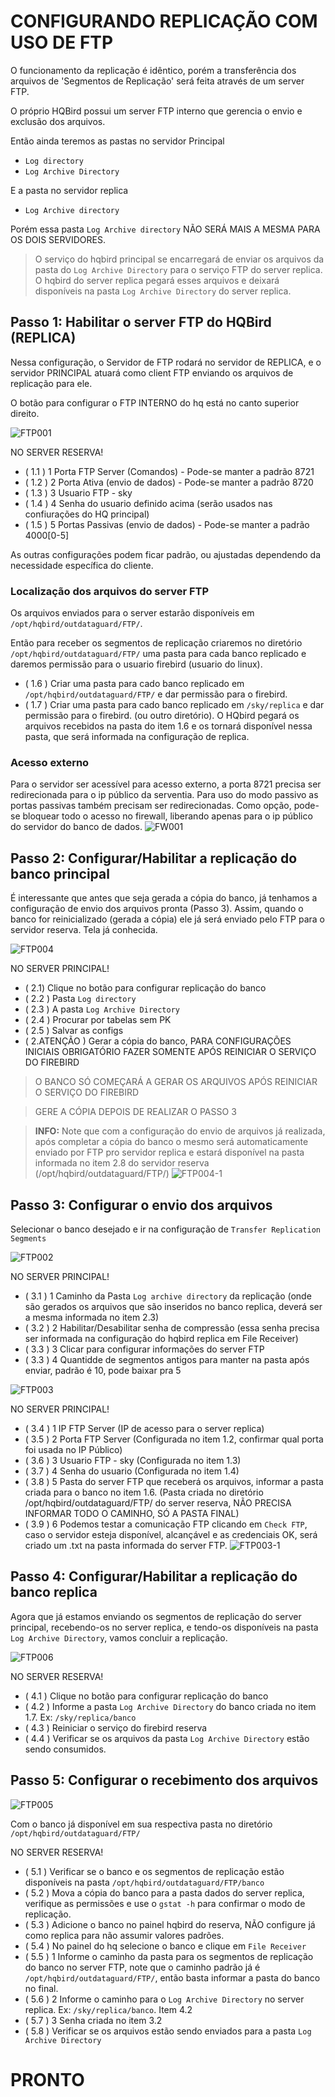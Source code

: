 # CONFIGURANDO REPLICAÇÃO COM USO DE FTP
O funcionamento da replicação é idêntico, porém a transferência dos arquivos de 'Segmentos de Replicação' será feita através de um server FTP.

O próprio HQBird possui um server FTP interno que gerencia o envio e exclusão dos arquivos.

Então ainda teremos as pastas no servidor Principal
- `Log directory`
- `Log Archive Directory`

E a pasta no servidor replica
- `Log Archive directory`

 Porém essa pasta `Log Archive directory` NÃO SERÁ MAIS A MESMA PARA OS DOIS SERVIDORES.
 
 > O serviço do hqbird principal se encarregará de enviar os arquivos da pasta do `Log Archive Directory` para o serviço FTP do server replica. O hqbird do server replica pegará esses arquivos e deixará disponíveis na pasta `Log Archive Directory` do server replica.

## Passo 1: Habilitar o server FTP do HQBird (REPLICA)
Nessa configuração, o Servidor de FTP rodará no servidor de REPLICA, e o servidor PRINCIPAL atuará como client FTP enviando os arquivos de replicação para ele.

O botão para configurar o FTP INTERNO do hq está no canto superior direito.

![FTP001](https://github.com/TI-SKY/replica-configuracao/blob/main/imagens_e_anexos/FTP001.png)

NO SERVER RESERVA!
- ( 1.1 ) 1 Porta FTP Server (Comandos) - Pode-se manter a padrão 8721
- ( 1.2 ) 2 Porta Ativa (envio de dados) - Pode-se manter a padrão 8720
- ( 1.3 ) 3 Usuario FTP - sky
- ( 1.4 ) 4 Senha do usuario definido acima (serão usados nas confiurações do HQ principal)
- ( 1.5 ) 5 Portas Passivas (envio de dados) - Pode-se manter a padrão 4000[0-5]

As outras configurações podem ficar padrão, ou ajustadas dependendo da necessidade específica do cliente.

### Localização dos arquivos do server FTP
Os arquivos enviados para o server estarão disponíveis em `/opt/hqbird/outdataguard/FTP/`.

Então para receber os segmentos de replicação criaremos no diretório `/opt/hqbird/outdataguard/FTP/` uma pasta para cada banco replicado e daremos permissão para o usuario firebird (usuario do linux).

- ( 1.6 ) Criar uma pasta para cado banco replicado em `/opt/hqbird/outdataguard/FTP/` e dar permissão para o firebird.
- ( 1.7 ) Criar uma pasta para cado banco replicado em `/sky/replica`  e dar permissão para o firebird. (ou outro diretório). O HQbird pegará os arquivos recebidos na pasta do item 1.6 e os tornará disponível nessa pasta, que será informada na configuração de replica.

### Acesso externo
Para o servidor ser acessível para acesso externo, a porta 8721 precisa ser redirecionada para o ip público da serventia.
Para uso do modo passivo as portas passivas também precisam ser redirecionadas.
Como opção, pode-se bloquear todo o acesso no firewall, liberando apenas para o ip público do servidor do banco de dados.
![FW001](https://github.com/TI-SKY/replica-configuracao/blob/main/imagens_e_anexos/FW001.jpeg)


## Passo 2: Configurar/Habilitar a replicação do banco principal
É interessante que antes que seja gerada a cópia do banco, já tenhamos a configuração de envio dos arquivos pronta (Passo 3). Assim, quando o banco for reinicializado (gerada a cópia) ele já será enviado pelo FTP para o servidor reserva.
Tela já conhecida.

![FTP004](https://github.com/TI-SKY/replica-configuracao/blob/main/imagens_e_anexos/FTP004.png)

NO SERVER PRINCIPAL!
- ( 2.1) Clique no botão para configurar replicação do banco
- ( 2.2 ) Pasta `Log directory`
- ( 2.3 ) A pasta `Log Archive Directory`
- ( 2.4 ) Procurar por tabelas sem PK
- ( 2.5 ) Salvar as configs
- ( 2.ATENÇÃO ) Gerar a cópia do banco, PARA CONFIGURAÇÕES INICIAIS OBRIGATÓRIO FAZER SOMENTE APÓS REINICIAR O SERVIÇO DO FIREBIRD
 
 > O BANCO SÓ COMEÇARÁ A GERAR OS ARQUIVOS APÓS REINICIAR O SERVIÇO DO FIREBIRD

 > GERE A CÓPIA DEPOIS DE REALIZAR O PASSO 3

 > **INFO:** Note que com a configuração do envio de arquivos já realizada, após completar a cópia do banco o mesmo será automaticamente enviado por FTP pro servidor replica e estará disponível na pasta informada no item 2.8 do servidor reserva (/opt/hqbird/outdataguard/FTP/) ![FTP004-1](https://github.com/TI-SKY/replica-configuracao/blob/main/imagens_e_anexos/FTP004-1.png)

## Passo 3: Configurar o envio dos arquivos
Selecionar o banco desejado e ir na configuração de `Transfer Replication Segments`

![FTP002](https://github.com/TI-SKY/replica-configuracao/blob/main/imagens_e_anexos/FTP002.png)

NO SERVER PRINCIPAL!
- ( 3.1 ) 1 Caminho da Pasta `Log archive directory` da replicação (onde são gerados os arquivos que são inseridos no banco replica, deverá ser a mesma informada no item 2.3)
- ( 3.2 ) 2 Habilitar/Desabilitar senha de compressão (essa senha precisa ser informada na configuração do hqbird replica em File Receiver)
- ( 3.3 ) 3 Clicar para configurar informações do server FTP
- ( 3.3 ) 4 Quantidde de segmentos antigos para manter na pasta após enviar, padrão é 10, pode baixar pra 5


![FTP003](https://github.com/TI-SKY/replica-configuracao/blob/main/imagens_e_anexos/FTP003.png)

NO SERVER PRINCIPAL!
- ( 3.4 ) 1 IP FTP Server (IP de acesso para o server replica)
- ( 3.5 ) 2 Porta FTP Server (Configurada no item 1.2, confirmar qual porta foi usada no IP Público)
- ( 3.6 ) 3 Usuario FTP - sky (Configurada no item 1.3)
- ( 3.7 ) 4 Senha do usuario (Configurada no item 1.4)
- ( 3.8 ) 5 Pasta do server FTP que receberá os arquivos, informar a pasta criada para o banco no item 1.6. (Pasta criada no diretório /opt/hqbird/outdataguard/FTP/ do server reserva, NÃO PRECISA INFORMAR TODO O CAMINHO, SÓ A PASTA FINAL)
- ( 3.9 ) 6 Podemos testar a comunicação FTP clicando em `Check FTP`, caso o servidor esteja disponível, alcançável e as credenciais OK, será criado um .txt na pasta informada do server FTP.
![FTP003-1](https://github.com/TI-SKY/replica-configuracao/blob/main/imagens_e_anexos/FTP003-1.png)


## Passo 4: Configurar/Habilitar a replicação do banco replica

Agora que já estamos enviando os segmentos de replicação do server principal, recebendo-os no server replica, e tendo-os disponíveis na pasta `Log Archive Directory`, vamos concluir a replicação.

![FTP006](https://github.com/TI-SKY/replica-configuracao/blob/main/imagens_e_anexos/FTP006.png)

NO SERVER RESERVA!
- ( 4.1 ) Clique no botão para configurar replicação do banco
- ( 4.2 ) Informe a pasta `Log Archive Directory` do banco criada no item 1.7. Ex: `/sky/replica/banco`
- ( 4.3 ) Reiniciar o serviço do firebird reserva
- ( 4.4 ) Verificar se os arquivos da pasta `Log Archive Directory` estão sendo consumidos.


## Passo 5: Configurar o recebimento dos arquivos

![FTP005](https://github.com/TI-SKY/replica-configuracao/blob/main/imagens_e_anexos/FTP005.png)

Com o banco já disponível em sua respectiva pasta no diretório `/opt/hqbird/outdataguard/FTP/`

NO SERVER RESERVA!
- ( 5.1 ) Verificar se o banco e os segmentos de replicação estão disponíveis na pasta `/opt/hqbird/outdataguard/FTP/banco`
- ( 5.2 ) Mova a cópia do banco para a pasta dados do server replica, verifique as permissões e use o `gstat -h` para confirmar o modo de replicação.
- ( 5.3 ) Adicione o banco no painel hqbird do reserva, NÃO configure já como replica para não assumir valores padrões.
- ( 5.4 ) No painel do hq selecione o banco e clique em `File Receiver`
- ( 5.5 ) 1 Informe o caminho da pasta para os segmentos de replicação do banco no server FTP, note que o caminho padrão já é `/opt/hqbird/outdataguard/FTP/`, então basta informar a pasta do banco no final.
- ( 5.6 ) 2 Informe o caminho para o `Log Archive Directory` no server replica. Ex: `/sky/replica/banco`. Item 4.2
- ( 5.7 ) 3 Senha criada no item 3.2
- ( 5.8 ) Verificar se os arquivos estão sendo enviados para a pasta `Log Archive Directory`

# PRONTO











